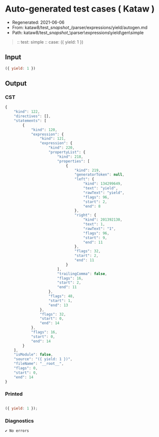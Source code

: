 # Auto-generated test cases ( Kataw )
- Regenerated: 2021-06-06
- From: kataw8/test\__snapshot__/parser/expressions/yield/autogen.md
- Path: kataw8/test\__snapshot__\parser\expressions\yield\gen\simple
> :: test: simple
> :: case: ({ yield: 1 })
## Input

`````js
({ yield: 1 })
`````
## Output

### CST

```javascript
{
    "kind": 122,
    "directives": [],
    "statements": [
        {
            "kind": 120,
            "expression": {
                "kind": 121,
                "expression": {
                    "kind": 220,
                    "propertyList": {
                        "kind": 218,
                        "properties": [
                            {
                                "kind": 219,
                                "generatorToken": null,
                                "left": {
                                    "kind": 134299649,
                                    "text": "yield",
                                    "rawText": "yield",
                                    "flags": 96,
                                    "start": 2,
                                    "end": 8
                                },
                                "right": {
                                    "kind": 201392130,
                                    "text": 1,
                                    "rawText": "1",
                                    "flags": 96,
                                    "start": 9,
                                    "end": 11
                                },
                                "flags": 32,
                                "start": 2,
                                "end": 11
                            }
                        ],
                        "trailingComma": false,
                        "flags": 16,
                        "start": 2,
                        "end": 11
                    },
                    "flags": 48,
                    "start": 1,
                    "end": 13
                },
                "flags": 32,
                "start": 0,
                "end": 14
            },
            "flags": 16,
            "start": 0,
            "end": 14
        }
    ],
    "isModule": false,
    "source": "({ yield: 1 })",
    "fileName": "__root__",
    "flags": 0,
    "start": 0,
    "end": 14
}
```

### Printed

```javascript

({ yield: 1 });
```

### Diagnostics

```javascript
✔ No errors
```

